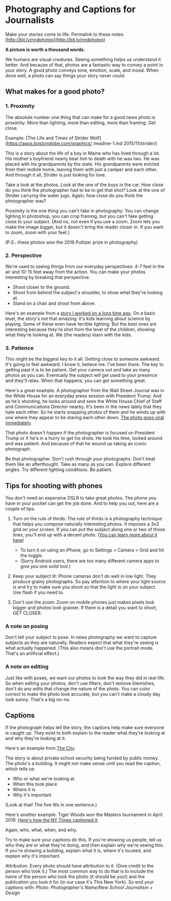 # Photography and Captions for Journalists
Make your stories come to life.
Permalink to these notes: [http://bit.ly/nndphotos](http://bit.ly/nndphotos)

**A picture is worth a thousand words.**

We humans are visual creatures. Seeing something helps us understand it better. And because of that, photos are a fantastic way to convey a point in your story. A good photo conveys tone, emotion, scale, and mood. When done well, a photo can say things your story never could.

## What makes for a good photo?

### 1. Proximity
The absolute number one thing that can make for a good news photo is proximity. More than lighting, more than editing, more than framing. Get close.

Example: [The Life and Times of Strider Wolf](https://apps.bostonglobe.com/graphics/
/readme-1.md
2015/11/strider/)

This is a story about the life of a boy in Maine who has lived through a lot. His mother's boyfriend nearly beat him to death with he was two. He was placed with his grandparents by the state. His grandparents were evicted from their mobile home, leaving them with just a camper and each other. And through it all, Strider is just looking for love.

Take a look at the photos. Look at the one of the boys in the car. How close do you think the photographer had to be to get that shot? Look at the one of Strider carrying the water jugs. Again, how close do you think the photographer was?

Proximity is the one thing you can't fake in photography. You can change lighting in photoshop, you can crop framing, but you can't fake getting close to your subject. (And no, not even if you use a zoom. Zoom lets you make the image bigger, but it doesn't bring the reader closer in. If you want to zoom, zoom with your feet.)

(P.S.: these photos won the 2016 Pulitzer prize in photography)

### 2. Perspective
We're used to seeing things from our everyday perspectives: 4-7 feet in the air and 10-15 feet away from the action. You can make your photos interesting by breaking that perspective. 

- Shoot closer to the ground. 
- Shoot from behind the subject's shoulder, to show what they're looking at.
- Stand on a chair and shoot from above.

Here's an example from a [story I worked on a long time ago](https://www.dnainfo.com/new-york/20121207/hudson-heights/storefront-science-workshops-let-children-learn-through-exploration/). On a basic level, the story's not that amazing: it's kids learning about science by playing. Some of these even have terrible lighting. But the best ones are interesting because they're shot from the level of the children, showing what they're looking at. We (the readers) learn with the kids.

### 3. Patience
This might be the biggest key to it all. Getting close to someone awkward. It's going to feel awkward. I know it, believe me. I've been there. The key to getting past it is to be patient. Get your camera out and take as many photos as you can. Eventually the subject will get used to your presence and they'll relax. When that happens, you can get something great.

Here's a great example. A photographer from the Wall Street Journal was in the White House for an everyday press session with President Trump. And as he's shooting, he looks around and sees the White House Chief of Staff and Communications Director nearby. It's been in the news lately that they hate each other. So he starts snapping photos of them and he winds up with one where they appear to be staring each other down. [The photo goes viral immediately](http://time.com/4877327/anthony-scaramucci-reince-priebus-photograph/).

That photo doesn't happen if the photographer is focused on President Trump or if he's in a hurry to get his shots. He took his time, looked around and was patient. And because of that he wound up taking an iconic photograph.

Be that photographer. Don't rush through your photographs. Don't treat them like an afterthought. Take as many as you can. Explore different angles. Try different lighting conditions.  Be patient.

## Tips for shooting with phones
You don't need an expensive DSLR to take great photos. The phone you have in your pocket can get the job done. And to help you out, here are a couple of tips.

1. Turn on the rule of thirds: The rule of thirds is a photography technique that helps you compose naturally interesting photos. It imposes a 3x3 grid on your screen. If you can put the subject along one or two of those lines, you'll end up with a decent photo.  ([You can learn more about it here](https://www.photographymad.com/pages/view/rule-of-thirds))
	- To turn it on using an iPhone, go to Settings > Camera > Grid and hit the toggle.
	- (Sorry Android users, there are too many different camera apps to give you one solid tool.)

2. Keep your subject lit: Phone cameras don't do well in low light. They produce grainy photographs. So pay attention to where your light source is and try to make sure you shoot so that the light is on your subject. Use flash if you need to.
3. Don't use the zoom: Zoom on mobile phones just makes pixels look bigger and photos look grainier. If there is a detail you want to shoot, GET CLOSER.

### A note on posing
Don't tell your subject to pose. In news photography we want to capture subjects as they are naturally. Readers expect that what they're seeing is what actually happened. (This also means don't use the portrait mode. That's an artificial effect.)

### A note on editing
Just like with poses, we want our photos to look the way they did in real life. So when editing your photos, don't use filters, don't remove blemishes, don't do any edits that change the nature of the photo. You can color correct to make the photo look accurate, but you can't make a cloudy day look sunny. That's a big no-no.

## Captions
If the photograph helps tell the story, the captions help make sure everyone is caught up. They exist to both explain to the reader what they're looking at and why they're looking at it.

Here's an example from [The City](https://thecity.nyc/2019/04/public-funding-of-private-school-security-rises-by-millions.html).

The story is about private school security being funded by public money. The photo's a building. It might not make sense until you read the caption, which tells us:

  - Who or what we're looking at.
  - When this took place
  - Where it is
  - Why it's important

(Look at that! The five Ws in one sentence.)

Here's another example: Tiger Woods won the Masters tournament in April 2019. [Here's how the NY Times captioned it](https://www.nytimes.com/2019/04/14/sports/tiger-woods-wins-masters.html).

Again, who, what, when, and why.

Try to make sure your captions do this. If you're showing us people, tell us who they are or what they're doing, and then explain why we're seeing this. If you're showing a building, explain what it is, where it's located, and explain why it's important.

Attribution. Every photo should have attribution to it. (Give credit to the person who took it.) The most common way to do that is to include the name of the person who took the photo (it should be you!) and the publication you took it for (in our case it's This New York). So end your captions with:
*Photo: Photographer's Name/New School Journalism + Design*
